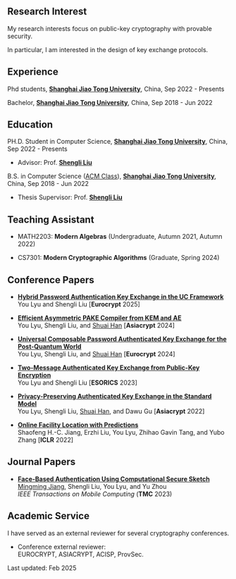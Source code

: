 
## Research Interest

My research interests focus on public-key cryptography with provable security. 

In particular, I am interested in the design of key exchange protocols.

## Experience

Phd students, [**Shanghai Jiao Tong University**](http://en.sjtu.edu.cn/), China, Sep 2022 - Presents

Bachelor, [**Shanghai Jiao Tong University**](http://en.sjtu.edu.cn/), China, Sep 2018 - Jun 2022

## Education

PH.D. Student in Computer Science, [**Shanghai Jiao Tong University**](http://en.sjtu.edu.cn/), China, Sep 2022 - Presents
- Advisor: Prof. [**Shengli Liu**](http://english.seiee.sjtu.edu.cn/english/detail/841_671.htm)

B.S. in Computer Science ([ACM Class](https://en.zhiyuan.sjtu.edu.cn/en)), [**Shanghai Jiao Tong University**](http://en.sjtu.edu.cn/), China, Sep 2018 - Jun 2022
- Thesis Supervisor: Prof. [**Shengli Liu**](http://english.seiee.sjtu.edu.cn/english/detail/841_671.htm)

## Teaching Assistant

- MATH2203: **Modern Algebras** (Undergraduate,  Autumn 2021, Autumn 2022)  

- CS7301: **Modern Cryptographic Algorithms** (Graduate, Spring 2024)  


## Conference Papers

- **[Hybrid Password Authentication Key Exchange in the UC Framework](https://doi.org/10.1007/978-3-031-91124-8_15)**  
  You Lyu and Shengli Liu
  [**Eurocrypt** 2025]
  
- **[Efficient Asymmetric PAKE Compiler from KEM and AE](https://doi.org/10.1007/978-981-96-0935-2_2)**  
  You Lyu, Shengli Liu, and [Shuai Han](https://dalenhan.github.io)
  [**Asiacrypt** 2024]

- **[Universal Composable Password Authenticated Key Exchange for the Post-Quantum World](https://doi.org/10.1007/978-3-031-58754-2_5)**  
  You Lyu, Shengli Liu, and [Shuai Han](https://dalenhan.github.io)
  [**Eurocrypt** 2024]
  
- **[Two-Message Authenticated Key Exchange from Public-Key Encryption](https://doi.org/10.1007/978-3-031-50594-2_21)**  
  You Lyu and Shengli Liu
  [**ESORICS** 2023]

- **[Privacy-Preserving Authenticated Key Exchange in the Standard Model](https://doi.org/10.1007/978-3-031-22969-5_8)**  
  You Lyu, Shengli Liu, [Shuai Han](https://dalenhan.github.io), and Dawu Gu
  [**Asiacrypt** 2022]

- **[Online Facility Location with Predictions](https://openreview.net/forum?id=DSQHjibtgKR)**  
  Shaofeng H.-C. Jiang, Erzhi Liu, You Lyu, Zhihao Gavin Tang, and Yubo Zhang
  [**ICLR** 2022]


## Journal Papers

- **[Face-Based Authentication Using Computational Secure Sketch](https://ieeexplore.ieee.org/document/9895318)**  
  [Mingming Jiang](https://eringiang.github.io), Shengli Liu, You Lyu, and Yu Zhou  
  _IEEE Transactions on Mobile Computing_ (**TMC** 2023)

## Academic Service

I have served as an external reviewer for several cryptography conferences.  

- Conference external reviewer:  
  EUROCRYPT, ASIACRYPT, ACISP, ProvSec.

Last updated: Feb 2025

<script type="text/javascript" id="clustrmaps" src="//clustrmaps.com/map_v2.js?d=BG_mRv8wDKH86EsWBG24H2BkP4oZG5uaktE6IRQOwhM&cl=ffffff&w=a"></script>
